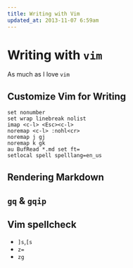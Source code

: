 ```yaml
---
title: Writing with Vim
updated_at: 2013-11-07 6:59am
---
```

# Writing with `vim`

As much as I love `vim`

## Customize Vim for Writing

```vim
set nonumber
set wrap linebreak nolist
imap <c-l> <Esc><c-l>
noremap <c-l> :nohl<cr>
noremap j gj 
noremap k gk
au BufRead *.md set ft= 
setlocal spell spelllang=en_us
```

## Rendering Markdown
## `gq` & `gqip`
## Vim spellcheck

* `]s`,`[s`
* `z=`
* `zg`
